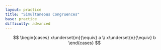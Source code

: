 ```yaml
---
layout: practice 
title: "Simultaneous Congruences"
base: practice
difficulty: advanced
---
```


$$ \begin{cases} x\underset{m}{\equiv} a \\ x\underset{n}{\equiv} b \end{cases} $$
